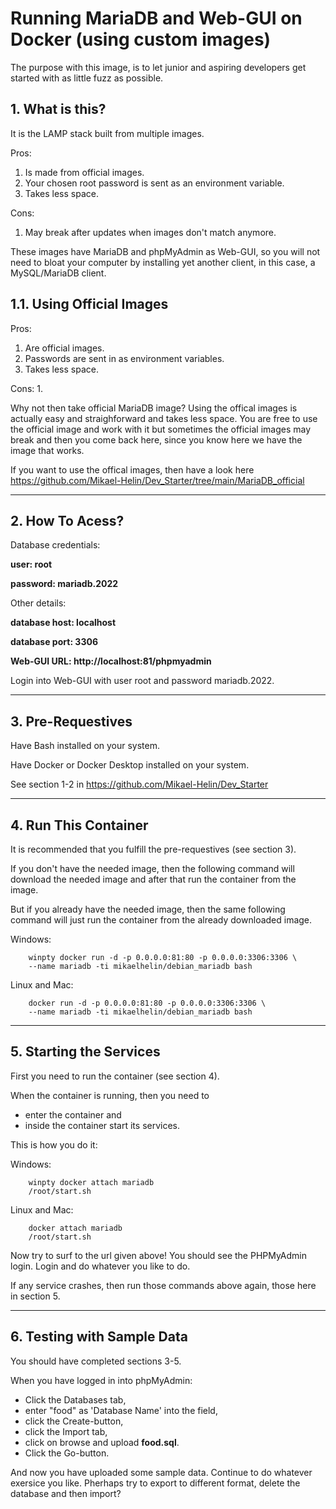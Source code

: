 # **Running MariaDB and Web-GUI on Docker (using custom images)**

The purpose with this image, is to let junior and aspiring developers get started with as little fuzz as possible.

## **1. What is this?**

It is the LAMP stack built from multiple images.

Pros:
1. Is made from official images.
2. Your chosen root password is sent as an environment variable.
3. Takes less space.

Cons:
1. May break after updates when images don't match anymore.

These images have MariaDB and phpMyAdmin as Web-GUI, so you will not need to bloat your computer by installing yet another client, in this case, a MySQL/MariaDB client.

## **1.1. Using Official Images**

Pros:
1. Are official images.
2. Passwords are sent in as environment variables.
3. Takes less space.

Cons:
1. 

Why not then take official MariaDB image? Using the offical images is actually easy and straighforward and takes less space. You are free to use the official image and work with it but sometimes the official images may break and then you come back here, since you know here we have the image that works.

If you want to use the offical images, then have a look here https://github.com/Mikael-Helin/Dev_Starter/tree/main/MariaDB_official

___

## **2. How To Acess?**

Database credentials:

**user: root**

**password: mariadb.2022**

Other details:

**database host: localhost**

**database port: 3306**

**Web-GUI URL: http://localhost:81/phpmyadmin**

Login into Web-GUI with user root and password mariadb.2022.
___

## **3. Pre-Requestives**

Have Bash installed on your system.

Have Docker or Docker Desktop installed on your system.

See section 1-2 in https://github.com/Mikael-Helin/Dev_Starter

___

## **4. Run This Container**

It is recommended that you fulfill the pre-requestives (see section 3).

If you don't have the needed image, then the following command will download the needed image and after that run the container from the image.

But if you already have the needed image, then the same following command will just run the container from the already downloaded image.

Windows:

        winpty docker run -d -p 0.0.0.0:81:80 -p 0.0.0.0:3306:3306 \
        --name mariadb -ti mikaelhelin/debian_mariadb bash

Linux and Mac:

        docker run -d -p 0.0.0.0:81:80 -p 0.0.0.0:3306:3306 \
        --name mariadb -ti mikaelhelin/debian_mariadb bash

___

## **5. Starting the  Services**

First you need to run the container (see section 4).

When the container is running, then you need to
* enter the container and
* inside the container start its services.

This is how you do it:

Windows:

        winpty docker attach mariadb
        /root/start.sh

Linux and Mac:

        docker attach mariadb
        /root/start.sh

Now try to surf to the url given above! You should see the PHPMyAdmin login. Login and do whatever you like to do.

If any service crashes, then run those commands above again, those here in section 5.
___

## **6. Testing with Sample Data**

You should have completed sections 3-5.

When you have logged in into phpMyAdmin:

* Click the Databases tab,
* enter "food" as 'Database Name' into the field,
* click the Create-button,
* click the Import tab,
* click on browse and upload **food.sql**.
* Click the Go-button.
  
And now you have uploaded some sample data. Continue to do whatever exersice you like. Pherhaps try to export to different format, delete the database and then import?
